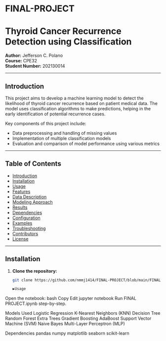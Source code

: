 # FINAL-PROJECT
# Thyroid Cancer Recurrence Detection using Classification

**Author:** Jefferson C. Polano  
**Course:** CPE32  
**Student Number:** 202130014  

---

## Introduction

This project aims to develop a machine learning model to detect the likelihood of thyroid cancer recurrence based on patient medical data. The model uses classification algorithms to make predictions, helping in the early identification of potential recurrence cases.

Key components of this project include:
- Data preprocessing and handling of missing values
- Implementation of multiple classification models
- Evaluation and comparison of model performance using various metrics

---

## Table of Contents

- [Introduction](#-introduction)
- [Installation](#-installation)
- [Usage](#-usage)
- [Features](#-features)
- [Data Description](#-data-description)
- [Modeling Approach](#-modeling-approach)
- [Results](#-results)
- [Dependencies](#-dependencies)
- [Configuration](#-configuration)
- [Examples](#-examples)
- [Troubleshooting](#-troubleshooting)
- [Contributors](#-contributors)
- [License](#-license)

---

## Installation

1. **Clone the repository:**
   ```bash
   git clone https://github.com/nmmj1414/FINAL-PROJECT/blob/main/FINAL%20PROJECT.ipynb

   ▶Usage
Open the notebook:
bash
Copy
Edit
jupyter notebook
Run FINAL PROJECT.ipynb step-by-step.

Models Used
Logistic Regression
K-Nearest Neighbors (KNN)
Decision Tree
Random Forest
Extra Trees
Gradient Boosting
AdaBoost
Support Vector Machine (SVM)
Naive Bayes
Multi-Layer Perceptron (MLP)

Dependencies
pandas
numpy
matplotlib
seaborn
scikit-learn

